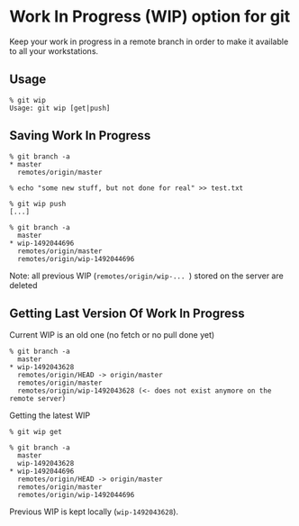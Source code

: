# Work In Progress (WIP) option for git

Keep your work in progress in a remote branch in order to make it available to all your workstations. 

## Usage
```
% git wip
Usage: git wip [get|push]
```

## Saving Work In Progress

```
% git branch -a
* master
  remotes/origin/master

% echo "some new stuff, but not done for real" >> test.txt

% git wip push
[...]

% git branch -a
  master
* wip-1492044696
  remotes/origin/master
  remotes/origin/wip-1492044696
```

Note: all previous WIP (`remotes/origin/wip-... `) stored on the server are deleted

## Getting Last Version Of Work In Progress

Current WIP is an old one (no fetch or no pull done yet)

```
% git branch -a
  master
* wip-1492043628
  remotes/origin/HEAD -> origin/master
  remotes/origin/master
  remotes/origin/wip-1492043628 (<- does not exist anymore on the remote server)

```

Getting the latest WIP

```
% git wip get

% git branch -a
  master
  wip-1492043628
* wip-1492044696
  remotes/origin/HEAD -> origin/master
  remotes/origin/master
  remotes/origin/wip-1492044696
```
Previous WIP is kept locally (`wip-1492043628`).


